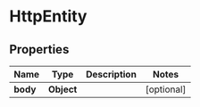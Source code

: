

# HttpEntity

## Properties

Name | Type | Description | Notes
------------ | ------------- | ------------- | -------------
**body** | **Object** |  |  [optional]



